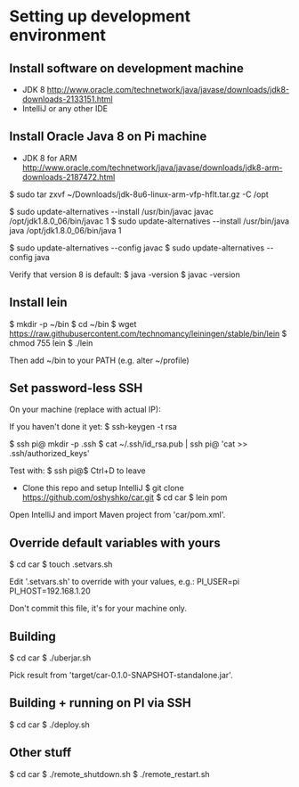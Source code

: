 Setting up development environment
==================================


Install software on development machine
-------------------------------------
- JDK 8 http://www.oracle.com/technetwork/java/javase/downloads/jdk8-downloads-2133151.html
- IntelliJ or any other IDE


Install Oracle Java 8 on Pi machine
-----------------------------------
- JDK 8 for ARM http://www.oracle.com/technetwork/java/javase/downloads/jdk8-arm-downloads-2187472.html

$ sudo tar zxvf ~/Downloads/jdk-8u6-linux-arm-vfp-hflt.tar.gz -C /opt

$ sudo update-alternatives --install /usr/bin/javac javac /opt/jdk1.8.0_06/bin/javac 1
$ sudo update-alternatives --install /usr/bin/java java /opt/jdk1.8.0_06/bin/java 1

$ sudo update-alternatives --config javac
$ sudo update-alternatives --config java

Verify that version 8 is default:
$ java -version
$ javac -version


Install lein
------------

$ mkdir -p ~/bin
$ cd ~/bin
$ wget https://raw.githubusercontent.com/technomancy/leiningen/stable/bin/lein
$ chmod 755 lein
$ ./lein

Then add ~/bin to your PATH (e.g. alter ~/profile)


Set password-less SSH
---------------------
On your machine (replace <PI-HOST> with actual IP):

If you haven't done it yet:
$ ssh-keygen -t rsa

$ ssh pi@<PI-HOST> mkdir -p .ssh
$ cat ~/.ssh/id_rsa.pub | ssh pi@<PI-HOST> 'cat >> .ssh/authorized_keys'

Test with:
$ ssh pi@$<PI-HOST>
Ctrl+D to leave

- Clone this repo and setup IntelliJ 
$ git clone https://github.com/oshyshko/car.git
$ cd car
$ lein pom

Open IntelliJ and import Maven project from 'car/pom.xml'.


Override default variables with yours
-------------------------------------
$ cd car
$ touch .setvars.sh

Edit '.setvars.sh' to override with your values, e.g.:
PI_USER=pi
PI_HOST=192.168.1.20

Don't commit this file, it's for your machine only.


Building
--------
$ cd car
$ ./uberjar.sh

Pick result from 'target/car-0.1.0-SNAPSHOT-standalone.jar'.


Building + running on PI via SSH
----------------------------------
$ cd car
$ ./deploy.sh


Other stuff
-----------
$ cd car
$ ./remote_shutdown.sh
$ ./remote_restart.sh
